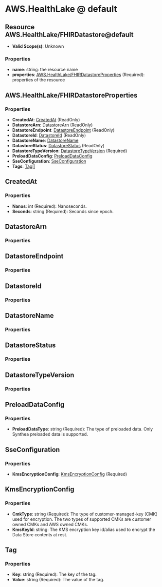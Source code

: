 # AWS.HealthLake @ default

## Resource AWS.HealthLake/FHIRDatastore@default
* **Valid Scope(s)**: Unknown
### Properties
* **name**: string: the resource name
* **properties**: [AWS.HealthLake/FHIRDatastoreProperties](#awshealthlakefhirdatastoreproperties) (Required): properties of the resource

## AWS.HealthLake/FHIRDatastoreProperties
### Properties
* **CreatedAt**: [CreatedAt](#createdat) (ReadOnly)
* **DatastoreArn**: [DatastoreArn](#datastorearn) (ReadOnly)
* **DatastoreEndpoint**: [DatastoreEndpoint](#datastoreendpoint) (ReadOnly)
* **DatastoreId**: [DatastoreId](#datastoreid) (ReadOnly)
* **DatastoreName**: [DatastoreName](#datastorename)
* **DatastoreStatus**: [DatastoreStatus](#datastorestatus) (ReadOnly)
* **DatastoreTypeVersion**: [DatastoreTypeVersion](#datastoretypeversion) (Required)
* **PreloadDataConfig**: [PreloadDataConfig](#preloaddataconfig)
* **SseConfiguration**: [SseConfiguration](#sseconfiguration)
* **Tags**: [Tag](#tag)[]

## CreatedAt
### Properties
* **Nanos**: int (Required): Nanoseconds.
* **Seconds**: string (Required): Seconds since epoch.

## DatastoreArn
### Properties

## DatastoreEndpoint
### Properties

## DatastoreId
### Properties

## DatastoreName
### Properties

## DatastoreStatus
### Properties

## DatastoreTypeVersion
### Properties

## PreloadDataConfig
### Properties
* **PreloadDataType**: string (Required): The type of preloaded data. Only Synthea preloaded data is supported.

## SseConfiguration
### Properties
* **KmsEncryptionConfig**: [KmsEncryptionConfig](#kmsencryptionconfig) (Required)

## KmsEncryptionConfig
### Properties
* **CmkType**: string (Required): The type of customer-managed-key (CMK) used for encryption. The two types of supported CMKs are customer owned CMKs and AWS owned CMKs.
* **KmsKeyId**: string: The KMS encryption key id/alias used to encrypt the Data Store contents at rest.

## Tag
### Properties
* **Key**: string (Required): The key of the tag.
* **Value**: string (Required): The value of the tag.

